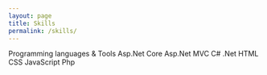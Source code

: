 ```yaml
---
layout: page
title: Skills
permalink: /skills/
---
```




Programming languages & Tools
Asp.Net Core
Asp.Net MVC
C# .Net
HTML
CSS
JavaScript
Php



